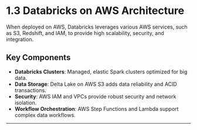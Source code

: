 
# 1.3 Databricks on AWS Architecture

When deployed on AWS, Databricks leverages various AWS services, such as S3, Redshift, and IAM, to provide high scalability, security, and integration.

## Key Components
- **Databricks Clusters**: Managed, elastic Spark clusters optimized for big data.
- **Data Storage**: Delta Lake on AWS S3 adds data reliability and ACID transactions.
- **Security**: AWS IAM and VPCs provide robust security and network isolation.
- **Workflow Orchestration**: AWS Step Functions and Lambda support complex data workflows.

---
